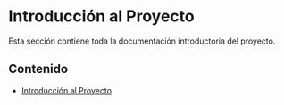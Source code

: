 # Introducción al Proyecto

Esta sección contiene toda la documentación introductoria del proyecto.

## Contenido

- [Introducción al Proyecto](01-introduccion.md) 